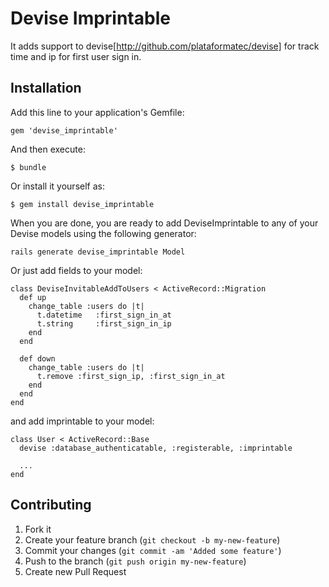 # Devise Imprintable

It adds support to devise[http://github.com/plataformatec/devise] for track time and ip for first user sign in.

## Installation

Add this line to your application's Gemfile:

    gem 'devise_imprintable'

And then execute:

    $ bundle

Or install it yourself as:

    $ gem install devise_imprintable

When you are done, you are ready to add DeviseImprintable to any of your Devise models using the following generator:

    rails generate devise_imprintable Model

Or just add fields to your model:

    class DeviseInvitableAddToUsers < ActiveRecord::Migration
      def up
        change_table :users do |t|
          t.datetime   :first_sign_in_at
          t.string     :first_sign_in_ip
        end
      end

      def down
        change_table :users do |t|
          t.remove :first_sign_ip, :first_sign_in_at
        end
      end
    end   

and add imprintable to your model:
  
    class User < ActiveRecord::Base
      devise :database_authenticatable, :registerable, :imprintable

      ...
    end

## Contributing

1. Fork it
2. Create your feature branch (`git checkout -b my-new-feature`)
3. Commit your changes (`git commit -am 'Added some feature'`)
4. Push to the branch (`git push origin my-new-feature`)
5. Create new Pull Request
